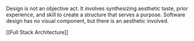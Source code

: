 Design is not an objective act. It involves synthesizing aesthetic taste, prior experience, and skill to create a structure that serves a purpose. Software design has no visual component, but there is an aesthetic involved. 

[[Full Stack Architecture]]